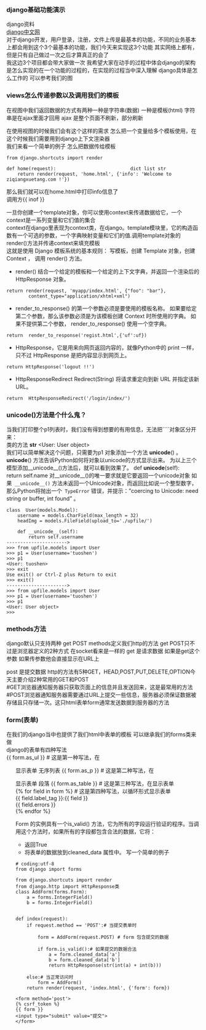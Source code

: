### django基础功能演示
django资料  
[django中文网](http://python.usyiyi.cn/translate/django_182/index.html)  
对于django开发，用户登录，注册，文件上传是最基本的功能，不同的业务基本上都会用到这个3个最基本的功能，我们今天来实现这3个功能   其实网络上都有，但是只有自己做过一次之后才算真正的会了  
我这边3个项目都会带大家做一次   我希望大家在动手的过程中体会django的架构是怎么实现的在一个功能的过程的，在实现的过程当中深入理解 django具体是怎么工作的 可以参考我们的图    
### views怎么传递参数以及调用我们的模板
在视图中我们返回数据的方式有两种一种是字符串(数据) 一种是模板(html)
字符串是在ajax里面才回用  ajax 是整个页面不刷新，部分刷新

在使用视图的时候我们会有这个这样的需求   怎么把一个变量给多个模板使用，在这个时候我们需要用到django上下文渲染器    
我们来看一个简单的例子  怎么把数据传给模板    
```
from django.shortcuts import render
 
def home(request):                           dict list str
    return render(request, 'home.html', {'info': 'Welcome to ziqiangxuetang.com !'})
```
那么我们就可以在home.html中打印info信息了  
调用方{{ inof }}  

一旦你创建一个template对象，你可以使用context来传递数据给它，一个context是一系列变量和它们值的集合  
context在django里表现为context类，在django。template模块里，它的构造函数有一个可选的参数，一个字典映射变量和它们的值.调用template对象的render()方法并传递context来填充模板  
这就是使用 Django 模板系统的基本规则： 写模板，创建 Template 对象，创建 Context ， 调用 render() 方法。  

* render()  结合一个给定的模板和一个给定的上下文字典，并返回一个渲染后的 HttpResponse 对象。
```
return render(request, 'myapp/index.html', {"foo": "bar"},
        content_type="application/xhtml+xml")
```
* render_to_response() 的第一个参数必须是要使用的模板名称。 如果要给定第二个参数，那么该参数必须是为该模板创建 Context 时所使用的字典。 如果不提供第二个参数， render_to_response() 使用一个空字典。  
```
return  render_to_response('regist.html',{'uf':uf})
```
* HttpResponse，它是用来向网页返回内容的，就像Python中的 print 一样，只不过 HttpResponse 是把内容显示到网页上。  
```
return HttpResponse('logout !!')
```
* HttpResponseRedirect Redirect(String)	将请求重定向到新 URL 并指定该新 URL。  
```
return  HttpResponseRedirect('/login/index/')
```

###  __unicode__()方法是个什么鬼？
当我们打印整个p1列表时，我们没有得到想要的有用信息，无法把````对象区分开来：  
类的方法   __str__
<User: User object>  
我们可以简单解决这个问题，只需要为p1 对象添加一个方法 __unicode__() 。 __unicode__() 方法告诉Python如何将对象以unicode的方式显示出来。 为以上三个模型添加__unicode__()方法后，就可以看到效果了。
def __unicode__(self):  
      return self.name
对__unicode__()的唯一要求就是它要返回一个unicode对象 如果`` __unicode__()`` 方法未返回一个Unicode对象，而返回比如说一个整型数字，那么Python将抛出一个`` TypeError`` 错误，并提示：”coercing to Unicode: need string or buffer, int found” 。　　
```
class  User(models.Model):
    username = models.CharField(max_length = 32)
    headImg = models.FileField(upload_to='./upfile/')

    def __unicode__(self):
        return self.username
---------------------->
>>> from upfile.models import User
>>> p1 = User(username='tuoshen')
>>> p1
<User: tuoshen>
>>> exit
Use exit() or Ctrl-Z plus Return to exit
>>> exit()
---------------------->
>>> from upfile.models import User
>>> p1 = User(username='tuoshen')
>>> p1
<User: User object>
>>>
```

### methods方法
django默认只支持两种 get POST
methods定义我们http的方法
get POST只不过是浏览器定义的2种方式
在socket看来是一样的 
get 是请求数据 如果是get这个参数  如果传参数他会直接显示在URL上

post 是提交数据 
http的方法有5种GET，HEAD,POST,PUT,DELETE,OPTION今天主要介绍2种常用的GET和POST  
#GET浏览器通知服务器只获取页面上的信息并且发送回来，这是最常用的方法   
#POST浏览器通知服务器需要通过URL上提交一些信息，服务器必须保证数据被存储且只存储一次。这只html表单form通常发送数据到服务器的方法  

### form(表单)
在我们的django当中也提供了我们html中表单的模板 可以继承我们的forms类来做  
django的表单有四种写法  
{{ form.as_ul }}                        # 这是第一种写法，在<ul> 显示表单  无序列表
{{ form.as_p }}                         # 这是第二种写法，在<p> 显示表单   段落
{{ form.as_table }}                     # 这是第三种写法，在<table>显示表单  
{% for field in form %}                 # 这是第四种写法，以循环形式显示表单  
    {{ field.label_tag }}:{{ field }}   
{{ field.errors }}  
     {% endfor %}  
     
Form 的实例具有一个is_valid() 方法，它为所有的字段运行验证的程序。当调用这个方法时，如果所有的字段都包含合法的数据，它将：
* 返回True
* 将表单的数据放到cleaned_data 属性中。
写一个简单的例子

```
# coding:utf-8
from django import forms

from django.shortcuts import render
from django.http import HttpResponse类
class AddForm(forms.Form):
    a = forms.IntegerField()
    b = forms.IntegerField() 

 
def index(request):
    if request.method == 'POST':# 当提交表单时
     
        form = AddForm(request.POST) # form 包含提交的数据
         
        if form.is_valid():# 如果提交的数据合法
            a = form.cleaned_data['a']
            b = form.cleaned_data['b']
            return HttpResponse(str(int(a) + int(b)))
     
    else:# 当正常访问时
        form = AddForm()
    return render(request, 'index.html', {'form': form})
```
```
<form method='post'>
{% csrf_token %}
{{ form }}
<input type="submit" value="提交">
</form>
```
